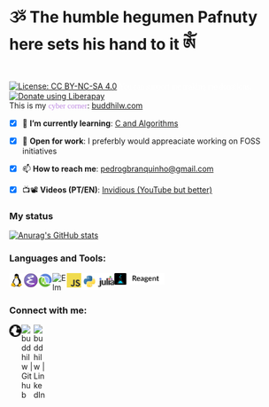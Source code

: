 <link rel='stylesheet' href='//cdn.jsdelivr.net/npm/hack-font@3.3.0/build/web/hack-subset.css'>

# ૐ The humble hegumen Pafnuty here sets his hand to it ༀ
[![License: CC BY-NC-SA 4.0](https://img.shields.io/badge/License-CC%20BY--NC--SA%204.0-lightgrey.svg)](https://creativecommons.org/licenses/by-nc-sa/4.0/)
<span style="color:#fff; font-family: 'Hack, monospace';">
You can support me making me donations,
</span> 
<br />
<noscript><a href="https://liberapay.com/BuddhiLittleWhite/donate"><img alt="Donate using Liberapay" src="https://liberapay.com/assets/widgets/donate.svg"></a></noscript>
<br />
This is my <span style="color:#bf8ae2; font-family: 'Hack, monospace';">cyber corner</span>: [buddhilw.com](https://www.buddhilw.com/)

<!-- Here are some ideas to get you started **on who I'm**: -->
<!-- - [x] 🚪🔑⚒ **I’m currently working on**: "How to not-die of work", -->
- [x] 📖 **I’m currently learning**: [C and Algorithms](https://github.com/BuddhiLW/AlgorithmsC)
<!-- - [x] 👷 **2021 Goal**: FP dream-job (DONE). -->
- [x] 👷 **Open for work**: I preferbly would appreaciate working on FOSS initiatives
<!-- - [ ] ❔ **Ask me about**: what is the fundamental nature of reality? -->
- [x] 📫 **How to reach me**: pedrogbranquinho@gmail.com
<!-- - [ ] ⚡🌫 **Fun fact**: the lisp family reaches for world domination... Shh! Don't tell anyone... -->
- [x] 📺📽 **Videos (PT/EN)**: [Invidious (YouTube but better)](https://yewtu.be/channel/UCcDTD0VMlN2tGA7sDVZllRw?quality=dash&dark_mode=true&autoplay=1)


### My status

[![Anurag's GitHub stats](https://github-readme-stats.vercel.app/api?username=BuddhiLW)](https://github.com/anuraghazra/github-readme-stats)
<!-- ### Hi there, I'm Jesse - aka [codeSTACKr][website] 👋 -->

<!-- [![Website](https://img.shields.io/website?label=codeSTACKr.com&style=for-the-badge&url=https%3A%2F%2Fcodestackr.com)](https://codestackr.com) -->
<!-- [![Twitter Follow](https://img.shields.io/twitter/follow/codeSTACKr?color=1DA1F2&logo=twitter&style=for-the-badge)](https://twitter.com/intent/follow?original_referer=https%3A%2F%2Fgithub.com%2FcodeSTACKr&screen_name=codeSTACKr) -->

<!-- ## I'm a Husband, Father, Developer, and Teacher!! -->

<!-- - 🔭 I just launched my first course: [Become A VS Code SuperHero!][course]! -->
<!-- - 🌱 I’m currently learning everything 🤣 -->
<!-- - 👯 I’m looking to collaborate with other content creators -->
<!-- - ⚡ Fun fact: I love to draw and play guitar / drums -->

<!-- ### Spotify Playing 🎧 -->

<!-- [<img src="https://now-playing-codestackr.vercel.app/api/spotify-playing" alt="codeSTACKr Spotify Playing" width="350" />](https://open.spotify.com/user/swyqyimdc12jajde4vpwd2x1b) -->


### Languages and Tools:
[<img align="left" alt="GNU/Linux" width="26px" src="https://raw.githubusercontent.com/github/explore/80688e429a7d4ef2fca1e82350fe8e3517d3494d/topics/linux/linux.png" />][github]
<!-- <span class="fl-artix"></span> -->
[<img align="left" alt="Emacs" width="26px" src="https://raw.githubusercontent.com/github/explore/80688e429a7d4ef2fca1e82350fe8e3517d3494d/topics/emacs/emacs.png" />][github]
[<img align="left" alt="Clojure" width="26px" src="https://raw.githubusercontent.com/github/explore/80688e429a7d4ef2fca1e82350fe8e3517d3494d/topics/clojure/clojure.png" />][github]
[<img align="left" alt="Elm" width="26px" src="https://avatars.githubusercontent.com/u/20698192?s=200&v=4" />][github]
[<img align="left" alt="JavaScript" width="26px" src="https://raw.githubusercontent.com/github/explore/80688e429a7d4ef2fca1e82350fe8e3517d3494d/topics/javascript/javascript.png" />][github]
[<img align="left" alt="Python" width="30px" src="https://raw.githubusercontent.com/github/explore/80688e429a7d4ef2fca1e82350fe8e3517d3494d/topics/python/python.png" />][github]

[<img align="left" alt="Julia" width="30px" src="https://raw.githubusercontent.com/github/explore/49e13f12be05e7e3f3616bb7a5030d70b259f320/topics/julia/julia.png" />][github]

[<img align="left" alt="Reagent" width="90px" src="https://github.com/reagent-project/reagent/raw/master/logo/logo-text.png" />][github]
<!-- [<img align="left" alt="Luminus" width="px" src="https://luminusweb.com/img/logo.png" />][github] -->
<!-- [<img align="left" alt="MongoDB" width="26px" src="https://raw.githubusercontent.com/github/explore/80688e429a7d4ef2fca1e82350fe8e3517d3494d/topics/mongodb/mongodb.png" />][github] -->

<!-- [<img align="left" alt="Visual Studio Code" width="26px" src="https://raw.githubusercontent.com/github/explore/80688e429a7d4ef2fca1e82350fe8e3517d3494d/topics/visual-studio-code/visual-studio-code.png" />][webdevplaylist] -->
<!-- [<img align="left" alt="HTML5" width="26px" src="https://raw.githubusercontent.com/github/explore/80688e429a7d4ef2fca1e82350fe8e3517d3494d/topics/html/html.png" />][webdevplaylist] -->
<!-- [<img align="left" alt="CSS3" width="26px" src="https://raw.githubusercontent.com/github/explore/80688e429a7d4ef2fca1e82350fe8e3517d3494d/topics/css/css.png" />][cssplaylist] -->
<!-- [<img align="left" alt="Sass" width="26px" src="https://raw.githubusercontent.com/github/explore/80688e429a7d4ef2fca1e82350fe8e3517d3494d/topics/sass/sass.png" />][cssplaylist] -->
<!-- [<img align="left" alt="React" width="26px" src="https://raw.githubusercontent.com/github/explore/80688e429a7d4ef2fca1e82350fe8e3517d3494d/topics/react/react.png" />][reactplaylist] -->
<!-- [<img align="left" alt="Gatsby" width="26px" src="https://raw.githubusercontent.com/github/explore/e94815998e4e0713912fed477a1f346ec04c3da2/topics/gatsby/gatsby.png" />][webdevplaylist] -->
<!-- [<img align="left" alt="GraphQL" width="26px" src="https://raw.githubusercontent.com/github/explore/80688e429a7d4ef2fca1e82350fe8e3517d3494d/topics/graphql/graphql.png" />][webdevplaylist] -->
<!-- [<img align="left" alt="Node.js" width="26px" src="https://raw.githubusercontent.com/github/explore/80688e429a7d4ef2fca1e82350fe8e3517d3494d/topics/nodejs/nodejs.png" />][webdevplaylist] -->
<!-- [<img align="left" alt="Deno" width="26px" src="https://raw.githubusercontent.com/github/explore/361e2821e2dea67711cde99c9c40ed357061cf27/topics/deno/deno.png" />][webdevplaylist] -->
<!-- [<img align="left" alt="SQL" width="26px" src="https://raw.githubusercontent.com/github/explore/80688e429a7d4ef2fca1e82350fe8e3517d3494d/topics/sql/sql.png" />][webdevplaylist] -->
<!-- [<img align="left" alt="MySQL" width="26px" src="https://raw.githubusercontent.com/github/explore/80688e429a7d4ef2fca1e82350fe8e3517d3494d/topics/mysql/mysql.png" />][webdevplaylist] -->
<!-- [<img align="left" alt="MongoDB" width="26px" src="https://raw.githubusercontent.com/github/explore/80688e429a7d4ef2fca1e82350fe8e3517d3494d/topics/mongodb/mongodb.png" />][webdevplaylist] -->
<!-- [<img align="left" alt="Git" width="26px" src="https://raw.githubusercontent.com/github/explore/80688e429a7d4ef2fca1e82350fe8e3517d3494d/topics/git/git.png" />][webdevplaylist] -->
<!-- [<img align="left" alt="GitHub" width="26px" src="https://raw.githubusercontent.com/github/explore/78df643247d429f6cc873026c0622819ad797942/topics/github/github.png" />][webdevplaylist] -->
<!-- [<img align="left" alt="Terminal" width="26px" src="https://raw.githubusercontent.com/github/explore/80688e429a7d4ef2fca1e82350fe8e3517d3494d/topics/terminal/terminal.png" />][webdevplaylist] -->

<br />
<br />

### Connect with me:

[<img align="left" alt="buddhilw.com" width="22px" src="https://raw.githubusercontent.com/iconic/open-iconic/master/svg/globe.svg" />][website]
<!-- [<img align="left" alt="buddhilw | YouTube" width="22px" src="https://cdn.jsdelivr.net/npm/simple-icons@v4/icons/youtube.svg" />][youtube] -->
[<img align="left" alt="buddhilw | Github" width="22px" src="https://cdn.jsdelivr.net/npm/simple-icons@v4/icons/github.svg"/>][github]
[<img align="left" alt="buddhilw | LinkedIn" width="22px" src="https://cdn.jsdelivr.net/npm/simple-icons@v4/icons/linkedin.svg" />][linkedin]
<!-- [<img align="left" alt="buddhilw | Instagram" width="22px" src="https://cdn.jsdelivr.net/npm/simple-icons@v4/icons/instagram.svg" />][instagram] -->

<br />

<!-- --- -->

<!-- ### 📺 Latest YouTube Videos -->

<!-- <\!-- YOUTUBE:START -\-> -->
<!-- - [How To Manage Multiple APIs with RapidAPI (2021)](https://www.youtube.com/watch?v=NFToND6x_nI) -->
<!-- - [How Core Web Vitals Will Affect Google Rankings in 2021 | Interview :: Lee Robinson](https://www.youtube.com/watch?v=-lcDZDfjekc) -->
<!-- - [Build Fullstack Apps in Record Time with Blitz.js | Interview :: Brandon Bayer (2021)](https://www.youtube.com/watch?v=S9qqImLjJFY) -->
<!-- - [Create an Application Backend in Clicks with the Amplify Admin UI | Interview :: Ali Spittel (2021)](https://www.youtube.com/watch?v=SvPJMwbR8ac) -->
<!-- - [The Third Age of JavaScript | Interview :: Swyx (2021)](https://www.youtube.com/watch?v=Nan1hqQ90_4) -->
<!-- <\!-- YOUTUBE:END -\-> -->

<!-- ➡️ [more videos...](https://youtube.com/codestackr) -->

<!-- --- -->

<!-- ### 📕 Latest Blog Posts -->

<!-- <\!-- BLOG-POST-LIST:START -\-> -->
<!-- - [How To Pass Application Tracking Systems (ATS) & Get Interviews - Resume Tips for Software Developer](https://dev.to/codestackr/how-to-pass-application-tracking-systems-ats-get-interviews-resume-tips-for-software-developer-4bmo) -->
<!-- - [Microinteractions: Password Validation Animation](https://dev.to/codestackr/microinteractions-password-validation-animation-5629) -->
<!-- - [Notion + YouTube - A Powerful Combination for Productivity](https://dev.to/codestackr/notion-youtube-a-powerful-combination-for-productivity-1def) -->
<!-- - [Regular Expressions (RegEx) Crash Course](https://dev.to/codestackr/regular-expressions-regex-crash-course-248n) -->
<!-- - [Emmet Part 2 - Advanced](https://dev.to/codestackr/emmet-part-2-advanced-4c65) -->
<!-- <\!-- BLOG-POST-LIST:END -\-> -->

<!-- ➡️ [more blog posts...](https://codestackr.com) -->

<!-- --- -->

<!-- <details> -->
<!--   <summary>:zap: Recent GitHub Activity</summary> -->
  
<!-- <\!--START_SECTION:activity-\-> -->
<!-- 1. 🗣 Commented on [#1](https://github.com/codeSTACKr/portfolio-sass/issues/1) in [codeSTACKr/portfolio-sass](https://github.com/codeSTACKr/portfolio-sass) -->
<!-- 2. 🎉 Merged PR [#1](https://github.com/codeSTACKr/portfolio-sass/pull/1) in [codeSTACKr/portfolio-sass](https://github.com/codeSTACKr/portfolio-sass) -->
<!-- 3. 🗣 Commented on [#10](https://github.com/codeSTACKr/codestackr-vscode-theme/issues/10) in [codeSTACKr/codestackr-vscode-theme](https://github.com/codeSTACKr/codestackr-vscode-theme) -->
<!-- 4. 🗣 Commented on [#11](https://github.com/codeSTACKr/codestackr-vscode-theme/issues/11) in [codeSTACKr/codestackr-vscode-theme](https://github.com/codeSTACKr/codestackr-vscode-theme) -->
<!-- 5. ❌ Closed PR [#1](https://github.com/codeSTACKr/spotify-now-playing/pull/1) in [codeSTACKr/spotify-now-playing](https://github.com/codeSTACKr/spotify-now-playing) -->
<!-- <\!--END_SECTION:activity-\-> -->

<!-- </details> -->

<!-- <details> -->
<!--   <summary>:zap: GitHub Stats</summary> -->

<!--   <img align="left" alt="codeSTACKr's GitHub Stats" src="https://github-readme-stats.codestackr.vercel.app/api?username=codeSTACKr&show_icons=true&hide_border=true" /> -->

<!-- </details> -->

[website]: https://buddhilw.com
<!-- [course]: http://vsCodeHero.com -->
<!-- [twitter]: https://twitter.com/codeSTACKr -->
<!-- [youtube]: https://youtube.com/codeSTACKr -->
<!-- [instagram]: https://instagram.com/codeSTACKr -->
[linkedin]: https://www.linkedin.com/in/pedro-g-branquinho/
[github]: https://github.com/BuddhiLW
<!-- [webdevplaylist]: https://www.youtube.com/playlist?list=PLkwxH9e_vrAJ0WbEsFA9W3I1W-g_BTsbt -->
<!-- [jsplaylist]: https://www.youtube.com/playlist?list=PLkwxH9e_vrALRJKu7wfXby3MKeflhTu6B -->
<!-- [cssplaylist]: https://www.youtube.com/playlist?list=PLkwxH9e_vrALSdvZuEh6gqQdmDoDIoqz4 -->
<!-- [reactplaylist]: https://www.youtube.com/playlist?list=PLkwxH9e_vrAK4TdffpxKY3QGyHCpxFcQ0 -->
<br />
<br />

<!-- ```html -->
<!-- <link href="//cdn.jsdelivr.net/gh/Lukas-W/font-logos@v0.16/assets/font-logos.css" rel="stylesheet"> -->
<!-- ``` -->
<!-- <\!-- https://package.elm-lang.org/ -\-> -->
